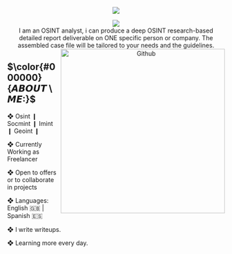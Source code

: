 <p align="center">
<img src="https://user-images.githubusercontent.com/126393691/221411834-79cb7c40-9029-4c51-b34b-6e8cbba50be9.png">
   
<p align="center">
<img src="https://readme-typing-svg.demolab.com?font=Modak&size=30&pause=1000&color=000000&width=700&lines=%E7%82%8E%E7%82%8E%E7%82%8E%E7%82%8E+%E2%9D%83+WELCOME+TO+PANDORA+%E2%9D%83+%E7%82%8E%E7%82%8E%E7%82%8E%E7%82%8E">
 
<br>
I am an OSINT analyst, i can produce a deep OSINT research-based detailed report deliverable on ONE specific person or company. The assembled case file will be tailored to your needs and the guidelines.    
  
<br>
<img width="380" align="right" alt="Github"
src="https://user-images.githubusercontent.com/126393691/221874272-a1bd6e6d-1428-4a85-a47c-63c988c07f82.png" 
/>

## $\color{#000000}{𝘼𝘽𝙊𝙐𝙏 \ 𝙈𝙀:}$ 

❖  Osint ❙ Socmint ❙  Imint ❙ Geoint ❙ 
    
❖ Currently Working as Freelancer
  
❖ Open to offers or to collaborate in projects 
  
❖ Languages: English 🇬🇧 | Spanish 🇪🇸
  
❖ I write writeups.  
  
❖ Learning more every day. 
